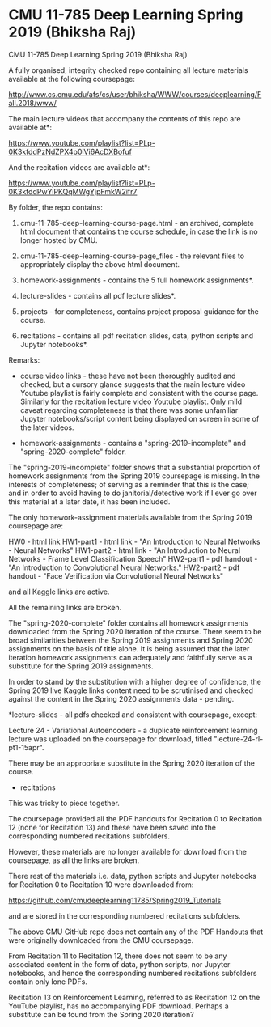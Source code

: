 # CMU 11-785 Deep Learning Spring 2019 (Bhiksha Raj)

CMU 11-785 Deep Learning Spring 2019 (Bhiksha Raj)

A fully organised, integrity checked repo containing all lecture materials available at
the following coursepage:

http://www.cs.cmu.edu/afs/cs/user/bhiksha/WWW/courses/deeplearning/Fall.2018/www/

The main lecture videos that accompany the contents of this repo are available at*:

https://www.youtube.com/playlist?list=PLp-0K3kfddPzNdZPX4p0lVi6AcDXBofuf

And the recitation videos are available at*:

https://www.youtube.com/playlist?list=PLp-0K3kfddPwYiPKQqMWgYjpFmkW2ifr7

By folder, the repo contains:

1) cmu-11-785-deep-learning-course-page.html - an archived, complete html document that contains
the course schedule, in case the link is no longer hosted by CMU.

2) cmu-11-785-deep-learning-course-page_files - the relevant files to appropriately display the above
html document.

3) homework-assignments - contains the 5 full homework assignments*.

4) lecture-slides - contains all pdf lecture slides*. 

5) projects - for completeness, contains project proposal guidance for the course.

6) recitations - contains all pdf recitation slides, data, python scripts and Jupyter notebooks*.

Remarks:

* course video links - these have not been thoroughly audited and checked, but a cursory glance suggests that
the main lecture video Youtube playlist is fairly complete and consistent with the course page. Similarly
for the recitation lecture video Youtube playlist. Only mild caveat regarding
completeness is that there was some unfamiliar Jupyter notebooks/script content being displayed on screen in some of the later videos. 

* homework-assignments - contains a "spring-2019-incomplete" and "spring-2020-complete" folder. 

The "spring-2019-incomplete" folder shows that a substantial proportion of homework assignments from the Spring 2019 coursepage
is missing. In the interests of completeness; of serving as a reminder that this is the case; and in order to avoid
having to do janitorial/detective work if I ever go over this material at a later date, it has been included.

The only homework-assignment materials available from the Spring 2019 coursepage are:

HW0 - html link
HW1-part1 - html link - "An Introduction to Neural Networks - Neural Networks"
HW1-part2 - html link - "An Introduction to Neural Networks - Frame Level Classification Speech"
HW2-part1 - pdf handout - "An Introduction to Convolutional Neural Networks."
HW2-part2 - pdf handout - "Face Verification via Convolutional Neural Networks"

and all Kaggle links are active.

All the remaining links are broken.

The "spring-2020-complete" folder contains all homework assignments downloaded from the Spring 2020 iteration of
the course. There seem to be broad similarities between the Spring 2019 assignments and Spring 2020 assignments
on the basis of title alone. It is being assumed that the later iteration homework assignments can adequately
and faithfully serve as a substitute for the Spring 2019 assignments. 

In order to stand by the substitution with a higher degree of confidence, the Spring 2019 live Kaggle links content need to
be scrutinised and checked against the content in the Spring 2020 assignments data - pending.

*lecture-slides - all pdfs checked and consistent with coursepage, except:

Lecture 24 - Variational Autoencoders - a duplicate reinforcement learning lecture was uploaded
on the coursepage for download, titled "lecture-24-rl-pt1-15apr". 

There may be an appropriate substitute in the Spring 2020 iteration of the course.

* recitations

This was tricky to piece together.

The coursepage provided all the PDF handouts for Recitation 0 to Recitation 12 (none for Recitation 13)
and these have been saved into the corresponding numbered recitations subfolders.

However, these materials are no longer available for download from the coursepage, as all
the links are broken.

There rest of the materials i.e. data, python scripts and Jupyter notebooks for Recitation 0 to
Recitation 10 were downloaded from:

https://github.com/cmudeeplearning11785/Spring2019_Tutorials

and are stored in the corresponding numbered recitations subfolders.

The above CMU GitHub repo does not contain any of the PDF Handouts that were originally downloaded
from the CMU coursepage.

From Recitation 11 to Recitation 12, there does not seem to be any associated content
in the form of data, python scripts, nor Jupyter notebooks, and hence the corresponding
numbered recitations subfolders contain only lone PDFs.

Recitation 13 on Reinforcement Learning, referred to as Recitation 12 on the YouTube playlist,
has no accompanying PDF download. Perhaps a substitute can be found from the Spring 2020 iteration?

